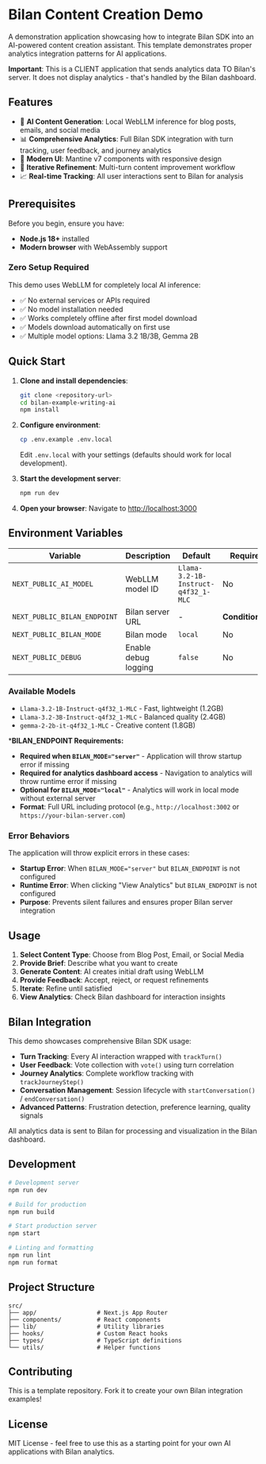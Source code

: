 # Bilan Content Creation Demo

A demonstration application showcasing how to integrate Bilan SDK into an AI-powered content creation assistant. This template demonstrates proper analytics integration patterns for AI applications.

**Important**: This is a CLIENT application that sends analytics data TO Bilan's server. It does not display analytics - that's handled by the Bilan dashboard.

## Features

- 🤖 **AI Content Generation**: Local WebLLM inference for blog posts, emails, and social media
- 📊 **Comprehensive Analytics**: Full Bilan SDK integration with turn tracking, user feedback, and journey analytics
- 🎨 **Modern UI**: Mantine v7 components with responsive design
- 🔄 **Iterative Refinement**: Multi-turn content improvement workflow
- 📈 **Real-time Tracking**: All user interactions sent to Bilan for analysis

## Prerequisites

Before you begin, ensure you have:

- **Node.js 18+** installed
- **Modern browser** with WebAssembly support

### Zero Setup Required

This demo uses WebLLM for completely local AI inference:
- ✅ No external services or APIs required
- ✅ No model installation needed
- ✅ Works completely offline after first model download
- ✅ Models download automatically on first use
- ✅ Multiple model options: Llama 3.2 1B/3B, Gemma 2B

## Quick Start

1. **Clone and install dependencies**:
   ```bash
   git clone <repository-url>
   cd bilan-example-writing-ai
   npm install
   ```

2. **Configure environment**:
   ```bash
   cp .env.example .env.local
   ```
   Edit `.env.local` with your settings (defaults should work for local development).

3. **Start the development server**:
   ```bash
   npm run dev
   ```

4. **Open your browser**:
   Navigate to [http://localhost:3000](http://localhost:3000)

## Environment Variables

| Variable | Description | Default | Required |
|----------|-------------|---------|----------|
| `NEXT_PUBLIC_AI_MODEL` | WebLLM model ID | `Llama-3.2-1B-Instruct-q4f32_1-MLC` | No |
| `NEXT_PUBLIC_BILAN_ENDPOINT` | Bilan server URL | - | **Conditional*** |
| `NEXT_PUBLIC_BILAN_MODE` | Bilan mode | `local` | No |
| `NEXT_PUBLIC_DEBUG` | Enable debug logging | `false` | No |

### Available Models

- `Llama-3.2-1B-Instruct-q4f32_1-MLC` - Fast, lightweight (1.2GB)
- `Llama-3.2-3B-Instruct-q4f32_1-MLC` - Balanced quality (2.4GB)
- `gemma-2-2b-it-q4f32_1-MLC` - Creative content (1.8GB)

***BILAN_ENDPOINT Requirements:**
- **Required when `BILAN_MODE="server"`** - Application will throw startup error if missing
- **Required for analytics dashboard access** - Navigation to analytics will throw runtime error if missing
- **Optional for `BILAN_MODE="local"`** - Analytics will work in local mode without external server
- **Format**: Full URL including protocol (e.g., `http://localhost:3002` or `https://your-bilan-server.com`)

### Error Behaviors

The application will throw explicit errors in these cases:
- **Startup Error**: When `BILAN_MODE="server"` but `BILAN_ENDPOINT` is not configured
- **Runtime Error**: When clicking "View Analytics" but `BILAN_ENDPOINT` is not configured
- **Purpose**: Prevents silent failures and ensures proper Bilan server integration

## Usage

1. **Select Content Type**: Choose from Blog Post, Email, or Social Media
2. **Provide Brief**: Describe what you want to create
3. **Generate Content**: AI creates initial draft using WebLLM
4. **Provide Feedback**: Accept, reject, or request refinements
5. **Iterate**: Refine until satisfied
6. **View Analytics**: Check Bilan dashboard for interaction insights

## Bilan Integration

This demo showcases comprehensive Bilan SDK usage:

- **Turn Tracking**: Every AI interaction wrapped with `trackTurn()`
- **User Feedback**: Vote collection with `vote()` using turn correlation
- **Journey Analytics**: Complete workflow tracking with `trackJourneyStep()`
- **Conversation Management**: Session lifecycle with `startConversation()` / `endConversation()`
- **Advanced Patterns**: Frustration detection, preference learning, quality signals

All analytics data is sent to Bilan for processing and visualization in the Bilan dashboard.

## Development

```bash
# Development server
npm run dev

# Build for production
npm run build

# Start production server
npm start

# Linting and formatting
npm run lint
npm run format
```

## Project Structure

```
src/
├── app/                 # Next.js App Router
├── components/          # React components
├── lib/                 # Utility libraries
├── hooks/               # Custom React hooks
├── types/               # TypeScript definitions
└── utils/               # Helper functions
```

## Contributing

This is a template repository. Fork it to create your own Bilan integration examples!

## License

MIT License - feel free to use this as a starting point for your own AI applications with Bilan analytics.
